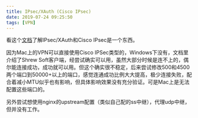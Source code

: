 ```yaml
---
title: IPsec/XAuth (Cisco IPsec)
date: 2019-07-24 09:25:50
tags: [VPN]
---
```


看这个[文档][1]了解IPsec/XAuth和Cisco IPsec是一个东西。

因为Mac上的VPN可以直接使用Cisco IPSec类型的，Windows下没有，文档里介绍了Shrew Soft客户端，经尝试确实可以用，虽然大部分时候是连不上的，偶尔能连接成功，成功就可以用。但这个确实很不稳定，后来尝试修改500和4500两个端口到50000+以上的端口，感觉连通成功比例大大提高，极少连接失败，配合着减小MTU似乎也有影响，但具体影响效果没有充分验证。可是Mac上是无法配置这些端口的。

另外尝试想使用nginx的upstream配置（类似自己配的ss中继），代理udp中继，但并没有工作。

[1]: https://github.com/hwdsl2/setup-ipsec-vpn/blob/master/docs/clients-xauth-zh.md
